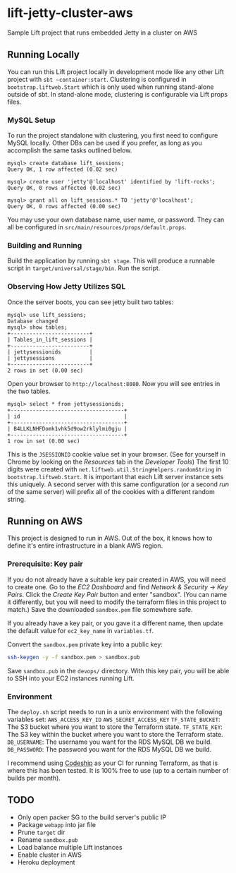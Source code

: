 # lift-jetty-cluster-aws
Sample Lift project that runs embedded Jetty in a cluster on AWS

## Running Locally
You can run this Lift project locally in development mode like any other Lift project with `sbt ~container:start`.
Clustering is configured in `bootstrap.liftweb.Start` which is only used when running stand-alone outside of sbt.
In stand-alone mode, clustering is configurable via Lift props files.

### MySQL Setup
To run the project standalone with clustering, you first need to configure MySQL locally.
Other DBs can be used if you prefer, as long as you accomplish the same tasks outlined below.

```text
mysql> create database lift_sessions;
Query OK, 1 row affected (0.02 sec)

mysql> create user 'jetty'@'localhost' identified by 'lift-rocks';
Query OK, 0 rows affected (0.02 sec)

mysql> grant all on lift_sessions.* TO 'jetty'@'localhost';
Query OK, 0 rows affected (0.00 sec)
```

You may use your own database name, user name, or password.
They can all be configured in `src/main/resources/props/default.props`.

### Building and Running
Build the application by running `sbt stage`.
This will produce a runnable script in `target/universal/stage/bin`.
Run the script.

### Observing How Jetty Utilizes SQL
Once the server boots, you can see jetty built two tables:
```text
mysql> use lift_sessions;
Database changed
mysql> show tables;
+-------------------------+
| Tables_in_lift_sessions |
+-------------------------+
| jettysessionids         |
| jettysessions           |
+-------------------------+
2 rows in set (0.00 sec)
```

Open your browser to `http://localhost:8080`.
Now you will see entries in the two tables.

```text
mysql> select * from jettysessionids;
+------------------------------------+
| id                                 |
+------------------------------------+
| B4LLKLNHFDomk1vhk5d9ow2rklylmi0gju |
+------------------------------------+
1 row in set (0.00 sec)
```

This is the `JSESSIONID` cookie value set in your browser.
(See for yourself in Chrome by looking on the _Resources_ tab in the _Developer Tools_)
The first 10 digits were created with `net.liftweb.util.StringHelpers.randomString` in `bootstrap.liftweb.Start`.
It is important that each Lift server instance sets this uniquely.
A second server with this same configuration (or a second _run_ of the same server) will prefix all of the cookies with a different random string.

## Running on AWS 
This project is designed to run in AWS.
Out of the box, it knows how to define it's entire infrastructure in a blank AWS region.

### Prerequisite: Key pair
If you do not already have a suitable key pair created in AWS, you will need to create one.
Go to the _EC2 Dashboard_ and find _Network & Security_ -> _Key Pairs_.
Click the _Create Key Pair_ button and enter "sandbox".
(You can name it differently, but you will need to modify the terraform files in this project to match.)
Save the downloaded `sandbox.pem` file somewhere safe.

If you already have a key pair, or you gave it a different name, then update the default value for `ec2_key_name` in `variables.tf`.

Convert the `sandbox.pem` private key into a public key:

```bash
ssh-keygen -y -f sandbox.pem > sandbox.pub
```

Save `sandbox.pub` in the `devops/` directory.
With this key pair, you will be able to SSH into your EC2 instances running Lift.

### Environment
The `deploy.sh` script needs to run in a unix environment with the following variables set:
`AWS_ACCESS_KEY_ID`
`AWS_SECRET_ACCESS_KEY`
`TF_STATE_BUCKET`: The S3 bucket where you want to store the Terraform state.
`TF_STATE_KEY`: The S3 key within the bucket where you want to store the Terraform state.
`DB_USERNAME`: The username you want for the RDS MySQL DB we build.
`DB_PASSWORD`: The password you want for the RDS MySQL DB we build.

I recommend using [Codeship](http://codeship.io) as your CI for running Terraform, as that is where this has been tested.
It is 100% free to use (up to a certain number of builds per month).

## TODO

* Only open packer SG to the build server's public IP
* Package `webapp` into jar file
* Prune `target` dir
* Rename `sandbox.pub`
* Load balance multiple Lift instances
* Enable cluster in AWS
* Heroku deployment
